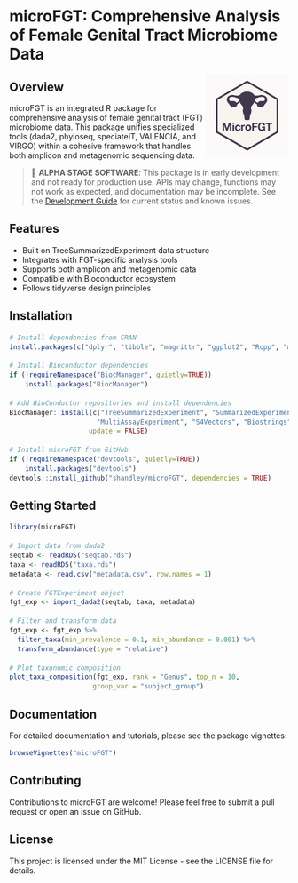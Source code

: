 # microFGT: Comprehensive Analysis of Female Genital Tract Microbiome Data

<img src="https://github.com/shandley/microFGT/blob/main/microFGT_logo.png" alt="microFGT Logo" width="150" align="right"/>

## Overview

microFGT is an integrated R package for comprehensive analysis of female genital tract (FGT) microbiome data. This package unifies specialized tools (dada2, phyloseq, speciateIT, VALENCIA, and VIRGO) within a cohesive framework that handles both amplicon and metagenomic sequencing data.

> 🚧 **ALPHA STAGE SOFTWARE**: This package is in early development and not ready for production use. APIs may change, functions may not work as expected, and documentation may be incomplete. See the [Development Guide](DEVELOPMENT.md) for current status and known issues.

## Features

- Built on TreeSummarizedExperiment data structure
- Integrates with FGT-specific analysis tools
- Supports both amplicon and metagenomic data
- Compatible with Bioconductor ecosystem
- Follows tidyverse design principles

## Installation

```r
# Install dependencies from CRAN
install.packages(c("dplyr", "tibble", "magrittr", "ggplot2", "Rcpp", "methods"))

# Install Bioconductor dependencies
if (!requireNamespace("BiocManager", quietly=TRUE))
    install.packages("BiocManager")

# Add BioConductor repositories and install dependencies
BiocManager::install(c("TreeSummarizedExperiment", "SummarizedExperiment",
                      "MultiAssayExperiment", "S4Vectors", "Biostrings", "BiocParallel"),
                    update = FALSE)

# Install microFGT from GitHub
if (!requireNamespace("devtools", quietly=TRUE))
    install.packages("devtools")
devtools::install_github("shandley/microFGT", dependencies = TRUE)
```

## Getting Started

```r
library(microFGT)

# Import data from dada2
seqtab <- readRDS("seqtab.rds")
taxa <- readRDS("taxa.rds")
metadata <- read.csv("metadata.csv", row.names = 1)

# Create FGTExperiment object
fgt_exp <- import_dada2(seqtab, taxa, metadata)

# Filter and transform data
fgt_exp <- fgt_exp %>%
  filter_taxa(min_prevalence = 0.1, min_abundance = 0.001) %>%
  transform_abundance(type = "relative")

# Plot taxonomic composition
plot_taxa_composition(fgt_exp, rank = "Genus", top_n = 10, 
                     group_var = "subject_group")
```

## Documentation

For detailed documentation and tutorials, please see the package vignettes:

```r
browseVignettes("microFGT")
```

## Contributing

Contributions to microFGT are welcome! Please feel free to submit a pull request or open an issue on GitHub.

## License

This project is licensed under the MIT License - see the LICENSE file for details.